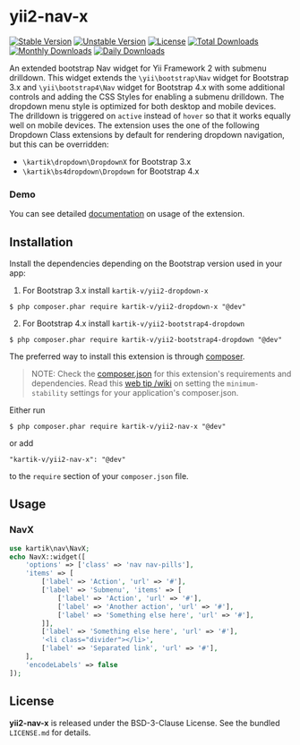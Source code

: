 yii2-nav-x
==========

[![Stable Version](https://poser.pugx.org/kartik-v/yii2-nav-x/v/stable)](https://packagist.org/packages/kartik-v/yii2-nav-x)
[![Unstable Version](https://poser.pugx.org/kartik-v/yii2-nav-x/v/unstable)](https://packagist.org/packages/kartik-v/yii2-nav-x)
[![License](https://poser.pugx.org/kartik-v/yii2-nav-x/license)](https://packagist.org/packages/kartik-v/yii2-nav-x)
[![Total Downloads](https://poser.pugx.org/kartik-v/yii2-nav-x/downloads)](https://packagist.org/packages/kartik-v/yii2-nav-x)
[![Monthly Downloads](https://poser.pugx.org/kartik-v/yii2-nav-x/d/monthly)](https://packagist.org/packages/kartik-v/yii2-nav-x)
[![Daily Downloads](https://poser.pugx.org/kartik-v/yii2-nav-x/d/daily)](https://packagist.org/packages/kartik-v/yii2-nav-x)

An extended bootstrap Nav widget for Yii Framework 2 with submenu drilldown. This widget extends the `\yii\bootstrap\Nav` widget for Bootstrap 3.x and 
`\yii\bootstrap4\Nav` widget for Bootstrap 4.x with some additional controls and adding the CSS Styles for enabling a submenu drilldown. The dropdown menu style 
is optimized for both desktop and mobile devices. The drilldown is triggered on `active` instead of `hover` so that it works equally well on mobile devices. The
extension uses the one of the following Dropdown Class extensions by default for rendering dropdown navigation, but this can be overridden:

- `\kartik\dropdown\DropdownX`  for Bootstrap 3.x
- `\kartik\bs4dropdown\Dropdown`  for Bootstrap 4.x

### Demo
You can see detailed [documentation](http://demos.krajee.com/nav-x) on usage of the extension.

## Installation

Install the dependencies depending on the Bootstrap version used in your app:

1. For Bootstrap 3.x install `kartik-v/yii2-dropdown-x`

```
$ php composer.phar require kartik-v/yii2-dropdown-x "@dev"
```

2. For Bootstrap 4.x install `kartik-v/yii2-bootstrap4-dropdown`
```
$ php composer.phar require kartik-v/yii2-bootstrap4-dropdown "@dev"
```

The preferred way to install this extension is through [composer](http://getcomposer.org/download/).

> NOTE: Check the [composer.json](https://github.com/kartik-v/yii2-nav-x/blob/master/composer.json) for this extension's requirements and dependencies. Read this [web tip /wiki](http://webtips.krajee.com/setting-composer-minimum-stability-application/) on setting the `minimum-stability` settings for your application's composer.json.

Either run

```
$ php composer.phar require kartik-v/yii2-nav-x "@dev"
```

or add

```
"kartik-v/yii2-nav-x": "@dev"
```

to the ```require``` section of your `composer.json` file.

## Usage

### NavX

```php
use kartik\nav\NavX;
echo NavX::widget([
    'options' => ['class' => 'nav nav-pills'],
    'items' => [
        ['label' => 'Action', 'url' => '#'],
        ['label' => 'Submenu', 'items' => [
            ['label' => 'Action', 'url' => '#'],
            ['label' => 'Another action', 'url' => '#'],
            ['label' => 'Something else here', 'url' => '#'],
        ]],
        ['label' => 'Something else here', 'url' => '#'],
        '<li class="divider"></li>',
        ['label' => 'Separated link', 'url' => '#'],
    ],
    'encodeLabels' => false
]);
```

## License

**yii2-nav-x** is released under the BSD-3-Clause License. See the bundled `LICENSE.md` for details.
